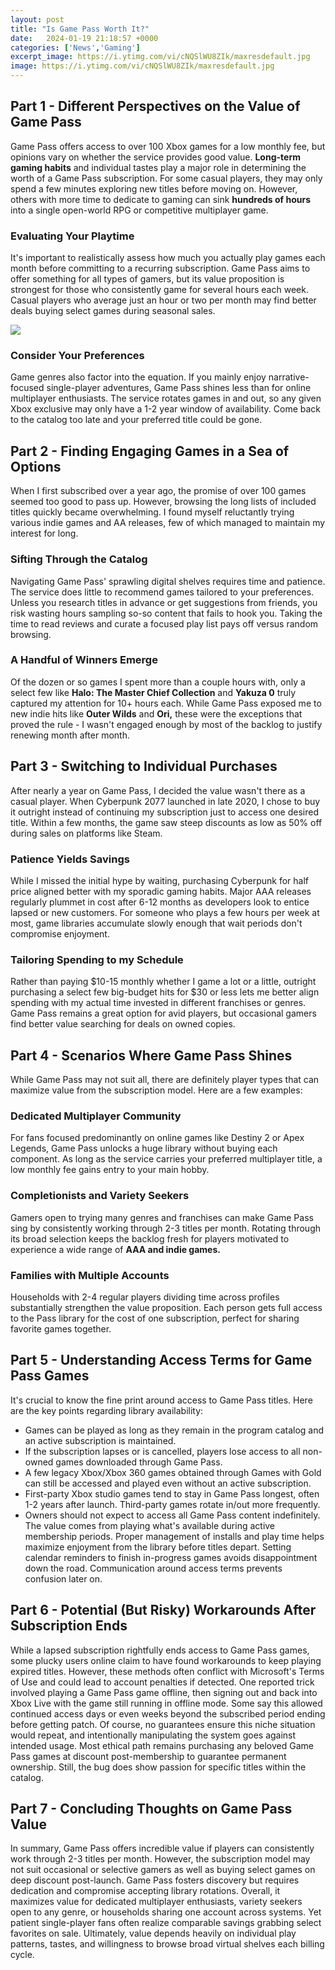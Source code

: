```yaml
---
layout: post
title: "Is Game Pass Worth It?"
date:   2024-01-19 21:18:57 +0000
categories: ['News','Gaming']
excerpt_image: https://i.ytimg.com/vi/cNQSlWU8ZIk/maxresdefault.jpg
image: https://i.ytimg.com/vi/cNQSlWU8ZIk/maxresdefault.jpg
---
```


## Part 1 - Different Perspectives on the Value of Game Pass
Game Pass offers access to over 100 Xbox games for a low monthly fee, but opinions vary on whether the service provides good value. **Long-term gaming habits** and individual tastes play a major role in determining the worth of a Game Pass subscription. For some casual players, they may only spend a few minutes exploring new titles before moving on. However, others with more time to dedicate to gaming can sink **hundreds of hours** into a single open-world RPG or competitive multiplayer game. 
### Evaluating Your Playtime 
It's important to realistically assess how much you actually play games each month before committing to a recurring subscription. Game Pass aims to offer something for all types of gamers, but its value proposition is strongest for those who consistently game for several hours each week. Casual players who average just an hour or two per month may find better deals buying select games during seasonal sales.

![](https://i.ytimg.com/vi/cNQSlWU8ZIk/maxresdefault.jpg)
### Consider Your Preferences
Game genres also factor into the equation. If you mainly enjoy narrative-focused single-player adventures, Game Pass shines less than for online multiplayer enthusiasts. The service rotates games in and out, so any given Xbox exclusive may only have a 1-2 year window of availability. Come back to the catalog too late and your preferred title could be gone.
## Part 2 - Finding Engaging Games in a Sea of Options 
When I first subscribed over a year ago, the promise of over 100 games seemed too good to pass up. However, browsing the long lists of included titles quickly became overwhelming. I found myself reluctantly trying various indie games and AA releases, few of which managed to maintain my interest for long. 
### Sifting Through the Catalog 
Navigating Game Pass' sprawling digital shelves requires time and patience. The service does little to recommend games tailored to your preferences. Unless you research titles in advance or get suggestions from friends, you risk wasting hours sampling so-so content that fails to hook you. Taking the time to read reviews and curate a focused play list pays off versus random browsing.
### A Handful of Winners Emerge
Of the dozen or so games I spent more than a couple hours with, only a select few like **Halo: The Master Chief Collection** and **Yakuza 0** truly captured my attention for 10+ hours each. While Game Pass exposed me to new indie hits like **Outer Wilds** and **Ori,** these were the exceptions that proved the rule - I wasn't engaged enough by most of the backlog to justify renewing month after month.
## Part 3 - Switching to Individual Purchases
After nearly a year on Game Pass, I decided the value wasn't there as a casual player. When Cyberpunk 2077 launched in late 2020, I chose to buy it outright instead of continuing my subscription just to access one desired title. Within a few months, the game saw steep discounts as low as 50% off during sales on platforms like Steam. 
### Patience Yields Savings
While I missed the initial hype by waiting, purchasing Cyberpunk for half price aligned better with my sporadic gaming habits. Major AAA releases regularly plummet in cost after 6-12 months as developers look to entice lapsed or new customers. For someone who plays a few hours per week at most, game libraries accumulate slowly enough that wait periods don't compromise enjoyment. 
### Tailoring Spending to my Schedule
Rather than paying $10-15 monthly whether I game a lot or a little, outright purchasing a select few big-budget hits for $30 or less lets me better align spending with my actual time invested in different franchises or genres. Game Pass remains a great option for avid players, but occasional gamers find better value searching for deals on owned copies.
## Part 4 - Scenarios Where Game Pass Shines
While Game Pass may not suit all, there are definitely player types that can maximize value from the subscription model. Here are a few examples:
### Dedicated Multiplayer Community 
For fans focused predominantly on online games like Destiny 2 or Apex Legends, Game Pass unlocks a huge library without buying each component. As long as the service carries your preferred multiplayer title, a low monthly fee gains entry to your main hobby. 
### Completionists and Variety Seekers
Gamers open to trying many genres and franchises can make Game Pass sing by consistently working through 2-3 titles per month. Rotating through its broad selection keeps the backlog fresh for players motivated to experience a wide range of **AAA and indie games.**
### Families with Multiple Accounts  
Households with 2-4 regular players dividing time across profiles substantially strengthen the value proposition. Each person gets full access to the Pass library for the cost of one subscription, perfect for sharing favorite games together.
## Part 5 - Understanding Access Terms for Game Pass Games  
It's crucial to know the fine print around access to Game Pass titles. Here are the key points regarding library availability:
- Games can be played as long as they remain in the program catalog and an active subscription is maintained. 
- If the subscription lapses or is cancelled, players lose access to all non-owned games downloaded through Game Pass. 
- A few legacy Xbox/Xbox 360 games obtained through Games with Gold can still be accessed and played even without an active subscription. 
- First-party Xbox studio games tend to stay in Game Pass longest, often 1-2 years after launch. Third-party games rotate in/out more frequently.
- Owners should not expect to access all Game Pass content indefinitely. The value comes from playing what's available during active membership periods.
Proper management of installs and play time helps maximize enjoyment from the library before titles depart. Setting calendar reminders to finish in-progress games avoids disappointment down the road. Communication around access terms prevents confusion later on.
## Part 6 - Potential (But Risky) Workarounds After Subscription Ends
While a lapsed subscription rightfully ends access to Game Pass games, some plucky users online claim to have found workarounds to keep playing expired titles. However, these methods often conflict with Microsoft's Terms of Use and could lead to account penalties if detected. 
One reported trick involved playing a Game Pass game offline, then signing out and back into Xbox Live with the game still running in offline mode. Some say this allowed continued access days or even weeks beyond the subscribed period ending before getting patch.
Of course, no guarantees ensure this niche situation would repeat, and intentionally manipulating the system goes against intended usage. Most ethical path remains purchasing any beloved Game Pass games at discount post-membership to guarantee permanent ownership. Still, the bug does show passion for specific titles within the catalog.
## Part 7 - Concluding Thoughts on Game Pass Value 
In summary, Game Pass offers incredible value if players can consistently work through 2-3 titles per month. However, the subscription model may not suit occasional or selective gamers as well as buying select games on deep discount post-launch. Game Pass fosters discovery but requires dedication and compromise accepting library rotations. Overall, it maximizes value for dedicated multiplayer enthusiasts, variety seekers open to any genre, or households sharing one account across systems. Yet patient single-player fans often realize comparable savings grabbing select favorites on sale. Ultimately, value depends heavily on individual play patterns, tastes, and willingness to browse broad virtual shelves each billing cycle.
